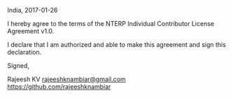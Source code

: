 India, 2017-01-26

I hereby agree to the terms of the NTERP Individual Contributor License
Agreement v1.0.

I declare that I am authorized and able to make this agreement and sign this
declaration.

Signed,

Rajeesh KV rajeeshknambiar@gmail.com https://github.com/rajeeshknambiar
